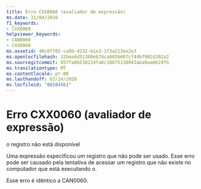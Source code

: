 ```yaml
---
title: Erro CXX0060 (avaliador de expressão)
ms.date: 11/04/2016
f1_keywords:
- CXX0060
helpviewer_keywords:
- CAN0060
- CXX0060
ms.assetid: 40c0ff02-ca6b-4232-b1e3-1f3a213ee2a3
ms.openlocfilehash: 32bee6d51368eb74ca0856607cf44bf902d202a2
ms.sourcegitcommit: 857fa6b530224fa6c18675138043aba9aa0619fb
ms.translationtype: MT
ms.contentlocale: pt-BR
ms.lasthandoff: 03/24/2020
ms.locfileid: "80184561"
---
```

# <a name="expression-evaluator-error-cxx0060"></a>Erro CXX0060 (avaliador de expressão)

o registro não está disponível

Uma expressão especificou um registro que não pode ser usado. Esse erro pode ser causado pela tentativa de acessar um registro que não existe no computador que está executando o.

Esse erro é idêntico a CAN0060.
